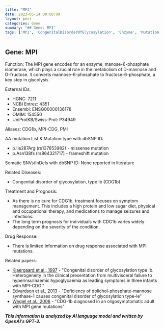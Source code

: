 ```yaml
---
title: "MPI"
date: 2023-05-14 00:00:00
layout: post
categories: Gene
summary: "## Gene: MPI"
tags: ['MPI', 'CongenitalDisorderOfGlycosylation', 'Enzyme', 'Mutation', 'SymptomManagement', 'Metabolism', 'Glycolysis', 'CDG1b']
---
```


## Gene: MPI

Function: The MPI gene encodes for an enzyme, manose-6-phosphate isomerase, which plays a crucial role in the metabolism of D-mannose and D-fructose. It converts mannose-6-phosphate to fructose-6-phosphate, a key step in glycolysis.

External IDs: 
- HGNC: 7211 
- NCBI Entrez: 4351 
- Ensembl: ENSG00000136178 
- OMIM: 154550 
- UniProtKB/Swiss-Prot: P34949 

Aliases: CDG1b, MPI-CDG, PMI

AA mutation List & Mutation type with dbSNP ID: 
- p.Ile287Arg (rs137853982) - missense mutation
- p.Asn138fs (rs864321717) - frameshift mutation

Somatic SNVs/InDels with dbSNP ID: None reported in literature 

Related Diseases: 
- Congenital disorder of glycosylation, type Ib (CDG1b)

Treatment and Prognosis:
- As there is no cure for CDG1b, treatment focuses on symptom management. This includes a high protein and low sugar diet, physical and occupational therapy, and medications to manage seizures and infections. 
- The long term prognosis for individuals with CDG1b varies widely depending on the severity of the condition.

Drug Response:
- There is limited information on drug response associated with MPI mutations.

Related papers:
- [Kjaergaard et al., 1997]([Click](https://www.ncbi.nlm.nih.gov/pubmed/9043861)) - "Congenital disorder of glycosylation type Ib. Heterogeneity in the clinical presentation from multivisceral failure to hyperinsulinaemic hypoglycaemia as leading symptoms in three infants with MPI-CDG."
- [Edvardson et al., 2013]([Click](https://www.ncbi.nlm.nih.gov/pubmed/23263490)) - "Deficiency of dolichol-phosphate-mannose synthase-1 causes congenital disorder of glycosylation type-Ie"
- [Wegiel et al., 2008]([Click](https://www.ncbi.nlm.nih.gov/pubmed/18603647)) - "CDG-1b diagnosed in an oligosymptomatic adult with MPI gene mutations"

**_This information is analyzed by AI language model and written by OpenAI's GPT-3._**